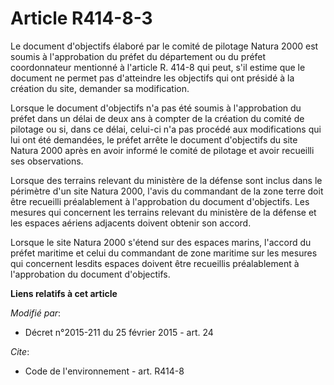 # Article R414-8-3

Le document d'objectifs élaboré par le comité de pilotage Natura 2000 est soumis à l'approbation du préfet du département ou
du préfet coordonnateur mentionné à l'article R. 414-8 qui peut, s'il estime que le document ne permet pas d'atteindre les
objectifs qui ont présidé à la création du site, demander sa modification. 

Lorsque le document d'objectifs n'a pas été soumis à l'approbation du préfet dans un délai de deux ans à compter de la
création du comité de pilotage ou si, dans ce délai, celui-ci n'a pas procédé aux modifications qui lui ont été demandées, le
préfet arrête le document d'objectifs du site Natura 2000 après en avoir informé le comité de pilotage et avoir recueilli ses
observations. 

Lorsque des terrains relevant du ministère de la défense sont inclus dans le périmètre d'un site Natura 2000, l'avis du
commandant de la zone terre doit être recueilli préalablement à l'approbation du document d'objectifs. Les mesures qui
concernent les terrains relevant du ministère de la défense et les espaces aériens adjacents doivent obtenir son accord. 

Lorsque le site Natura 2000 s'étend sur des espaces marins, l'accord du préfet maritime et celui du commandant de zone
maritime sur les mesures qui concernent lesdits espaces doivent être recueillis préalablement à l'approbation du document
d'objectifs.

**Liens relatifs à cet article**

_Modifié par_:

  - Décret n°2015-211 du 25 février 2015 - art. 24

_Cite_:

  - Code de l'environnement - art. R414-8
